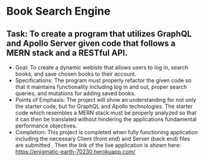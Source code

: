 # Book Search Engine

## Task: To create a program that utilizes GraphQL and Apollo Server given code that follows a MERN stack and a RESTful API.
* Goal: To create a dynamic webiste that allows users to log in, search books, and save chosen books to their account.
* Specifications: The program must properly refactor the given code so that it maintains functionality including log in and out, proper search queries, and mutations for adding saved books.
* Points of Emphasis: The project will show an understanding for not only the starter code, but for GraphQL and Apollo technologies. The starter code which resembles a MERN stack must be properly analyzed so that it can then be translated without hindering the applications fundamental performance objectives.
* Completion: This project is completed when fully functioning application including the necessary Client (front end) and Server (back end) files are submitted . Then the link of the live application is shown here:  https://enigmatic-earth-70230.herokuapp.com/